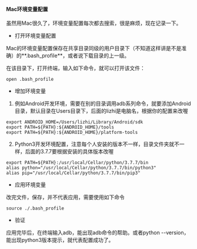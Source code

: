 #### Mac环境变量配置

虽然用Mac很久了，环境变量配置每次都去搜索，很是麻烦，现在记录一下。

- 打开环境变量配置

Mac的环境变量配置保存在共享目录同级的用户目录下（不知道这样讲是不是准确）的**.bash_profile**，或者说下载目录的上一级。

在该目录下，打开终端，输入如下命令，就可以打开该文件：

```
open .bash_profile
```

- 增加环境变量

1. 例如Android开发环境，需要在别的目录调用adb系列命令，就要添加Android目录，默认目录在Users目录下，后面的lizhi是电脑名，根据你的配置来改喔

```
export ANDROID_HOME=/Users/lizhi/Library/Android/sdk
export PATH=${PATH}:${ANDROID_HOME}/tools
export PATH=${PATH}:${ANDROID_HOME}/platform-tools
```

2. Python3开发环境配置，注意每个人安装的版本不一样，目录文件夹就不一样，后面的3.7.7要根据安装的具体版本改喔

```
export PATH=${PATH}:/usr/local/Cellar/python/3.7.7/bin
alias python="/usr/local/Cellar/python/3.7.7/bin/python3"
alias pip="/usr/local/Cellar/python/3.7.7/bin/pip3"
```

- 应用环境变量

改完文件，保存，并不代表应用，需要使用如下命令

```
source ./.bash_profile
```

- 验证

应用完毕后，在终端输入adb，能出现adb命令的帮助。或者python --version，能出现python3版本提示，就代表配置成功了。